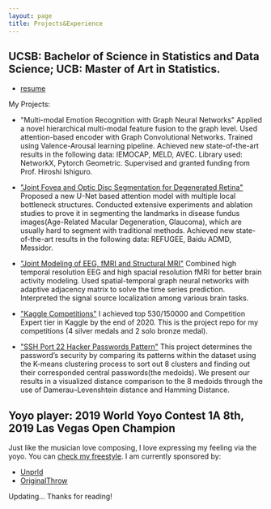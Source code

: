 ```yaml
---
layout: page
title: Projects&Experience
---
```


## UCSB: Bachelor of Science in Statistics and Data Science; UCB: Master of Art in Statistics. 

* [resume](https://github.com/44Shu/shuyun/blob/gh-pages/Shuyun_s_CV.pdf)

My Projects:

  * "Multi-modal Emotion Recognition with Graph Neural Networks"
  Applied a novel hierarchical multi-modal feature fusion to the graph level. Used attention-based encoder with Graph Convolutional Networks. Trained using Valence-Arousal learning pipeline. Achieved new state-of-the-art results in the following data: IEMOCAP, MELD, AVEC. Library used: NetworkX, Pytorch Geometric. Supervised and granted funding from Prof. Hiroshi Ishiguro.
  
  * ["Joint Fovea and Optic Disc Segmentation for Degenerated Retina"](http://bionicvisionlab.org/authors/tang_shuyun/)
  Proposed a new U-Net based attention model with multiple local bottleneck structures. Conducted extensive experiments and ablation studies to prove it in segmenting the landmarks in disease fundus images(Age-Related Macular Degeneration, Glaucoma), which are usually hard to segment with traditional methods. Achieved new state-of-the-art results in the following data: REFUGEE, Baidu ADMD, Messidor.

  * ["Joint Modeling of EEG, fMRI and Structural MRI"](https://dynamo.cs.ucsb.edu/people/tang-0)
  Combined high temporal resolution EEG and high spacial resolution fMRI for better brain activity modeling. Used spatial-temporal graph neural networks with adaptive adjacency matrix to solve the time series prediction. Interpreted the signal source localization among various brain tasks.
  
  * ["Kaggle Competitions"](https://github.com/44Shu/Kaggle-Solutions)
  I achieved top 530/150000 and Competition Expert tier in Kaggle by the end of 2020. This is the project repo for my competitions (4 silver medals and 2 solo bronze medal).

  * ["SSH Port 22 Hacker Passwords Pattern"](https://github.com/44Shu/ssh-readme)
  This project determines the password’s security by comparing its patterns within the dataset using the K-means clustering process to sort out 8 clusters and finding out their corresponded central passwords(the medoids). We present our results in a visualized distance comparison to the 8 medoids through the use of Damerau–Levenshtein distance and Hamming Distance.
  
  
  
## Yoyo player: 2019 World Yoyo Contest 1A 8th, 2019 Las Vegas Open Champion 

  Just like the musician love composing, I love expressing my feeling via the yoyo. You can [check my freestyle](https://www.youtube.com/watch?v=3pSrGVuDfRk).
  I am currently sponsored by:
  * [Unprld](http://www.unprld.com/)
  * [OriginalThrow](https://shop.yoyoexpert.com/collections/original-throw)


Updating...
Thanks for reading!
